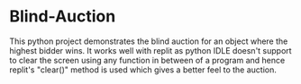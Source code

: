# Blind-Auction
This python project demonstrates the blind auction for an object where the highest bidder wins. It works well with replit as python IDLE doesn't support to clear the screen using any function in between of a program and hence replit's "clear()" method is used which gives a better feel to the auction. 
